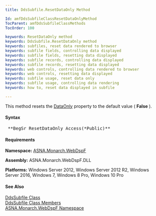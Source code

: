 ```yaml
---
title: DdsSubfile.ResetDataOnly Method

Id: amfDdsSubfileClassResetDataOnlyMethod
TocParent: amfDdsSubfileClassMethods
TocOrder: 100

keywords: ResetDataOnly method
keywords: DdsSubfile.ResetDataOnly method
keywords: subfiles, reset data rendered to browser
keywords: subfile fields, controlling data displayed
keywords: subfile fields, resetting data displayed
keywords: subfile records, controlling data displayed
keywords: subfile records, resetting data displayed
keywords: web controls, controlling data rendered to browser
keywords: web controls, resetting data displayed
keywords: subfile usage, reset data only
keywords: subfile usage, controlling data rendering
keywords: how to, reset data displayed in subfile

---
```


This method resets the [ DataOnly](amfDdsSubfileClassDataOnlyProperty.html) property to the default value ( **False** ).

#### Syntax
<pre class="prettyprint"> **BegSr ResetDataOnly Access(*Public)** </pre>

#### Requirements
**Namespace:** [ASNA.Monarch.WebDspF](amfWebDspFNamespace.html)

**Assembly:** ASNA.Monarch.WebDspF.DLL

**Platforms:** Windows Server 2012, Windows Server 2012 R2, Windows Server 2016, Windows 7, Windows 8 Pro, Windows 10 Pro

#### See Also
[DdsSubfile Class](amfDdsSubfileClass.html) <br /> [ DdsSubfile Class Members](amfDdsSubfileClassMembers.html) <br /> [ ASNA.Monarch.WebDspF Namespace](amfWebDspFNamespace.html) 
